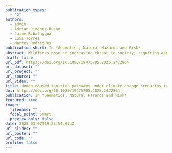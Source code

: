 ```yaml
---
publication_types:
  - "2"
authors:
  - admin
  - Adrian Jiménez-Ruano
  - Jaime Ribalaygua
  - Luis Torres
  - Marcos Rodrigues
publication_short: In *Geomatics, Natural Hazards and Risk*
abstract: Wildfires pose an increasing threat to society, requiring appropriate approaches to understand the components of risk to design effective mitigation strategies. Under this premise, we present a comprehensive methodology to assess the probability of ignition of human-caused wildfires, one of the key drivers of risk. Our approach combines historical ignition records of fires larger than 5 ha (849 ignitions during 1998–2016) in eastern Spain and geospatial information regarding ignition variables. The method leverages the Random Forest algorithm to train a spatially-explicit model of ignition probability, combining distance to wildland interfaces and roads, population density, fuel types, and daily estimates of dead fuel moisture content (DFMC). The model was applied to outline the spatial pattern of probability under current conditions (2015–2020) and future projections across four Shared Socioeconomic Pathways (SSP1-2.6, 2-4.5, 3-7.0, and 5–8.5). The model achieved satisfactory predictive performance (AUC = 0.76 ± 0.01). We observed a generalized increase in the probability of ignition in all scenarios linked to climate warming decreasing DFMC, except in SSP1-2.6. Furthermore, changes in population density fostered an increase in probability in rural and mountainous areas. Taken together, our findings make an important contribution to fire risk assessment and the development of adaptation strategies under different socioeconomic trends.
draft: false
url_pdf: https://doi.org/10.1080/19475705.2025.2472864
url_dataset: ""
url_project: ""
url_source: ""
url_video: ""
title: Human-caused ignition pathways under climate change scenarios in Eastern Spain
doi: https://doi.org/10.1080/19475705.2025.2472864
publication: In *Geomatics, Natural Hazards and Risk*
featured: true
image:
  filename: ""
  focal_point: Smart
  preview_only: false
date: 2025-03-07T19:23:54.074Z
url_slides: ""
url_poster: ""
url_code: ""
profile: false
---
```

  
